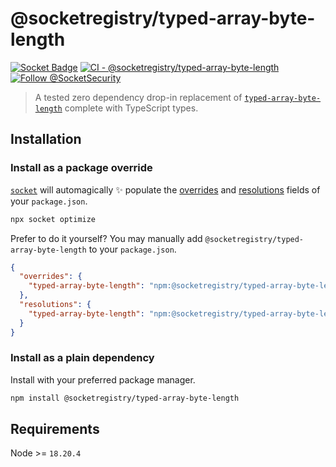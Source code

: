 # @socketregistry/typed-array-byte-length

[![Socket Badge](https://socket.dev/api/badge/npm/package/@socketregistry/typed-array-byte-length)](https://socket.dev/npm/package/@socketregistry/typed-array-byte-length)
[![CI - @socketregistry/typed-array-byte-length](https://github.com/SocketDev/socket-registry-js/actions/workflows/test.yml/badge.svg)](https://github.com/SocketDev/socket-registry-js/actions/workflows/test.yml)
[![Follow @SocketSecurity](https://img.shields.io/twitter/follow/SocketSecurity?style=social)](https://twitter.com/SocketSecurity)

> A tested zero dependency drop-in replacement of
> [`typed-array-byte-length`](https://socket.dev/npm/package/typed-array-byte-length)
> complete with TypeScript types.

## Installation

### Install as a package override

[`socket`](https://socket.dev/npm/package/socket) will automagically :sparkles:
populate the
[overrides](https://docs.npmjs.com/cli/v9/configuring-npm/package-json#overrides)
and [resolutions](https://yarnpkg.com/configuration/manifest#resolutions) fields
of your `package.json`.

```sh
npx socket optimize
```

Prefer to do it yourself? You may manually add
`@socketregistry/typed-array-byte-length` to your `package.json`.

```json
{
  "overrides": {
    "typed-array-byte-length": "npm:@socketregistry/typed-array-byte-length@^1"
  },
  "resolutions": {
    "typed-array-byte-length": "npm:@socketregistry/typed-array-byte-length@^1"
  }
}
```

### Install as a plain dependency

Install with your preferred package manager.

```sh
npm install @socketregistry/typed-array-byte-length
```

## Requirements

Node >= `18.20.4`
